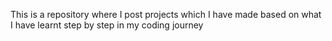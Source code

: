 This is a repository where I post projects which I have made based on what I have learnt step by step in my coding journey
